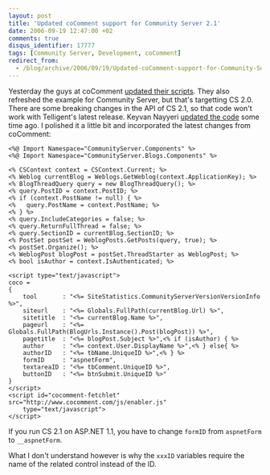 ```yaml
---
layout: post
title: 'Updated coComment support for Community Server 2.1'
date: 2006-09-19 12:47:00 +02
comments: true
disqus_identifier: 17777
tags: [Community Server, Development, coComment]
redirect_from:
  - /blog/archive/2006/09/19/Updated-coComment-support-for-Community-Server-2.1.aspx
---
```


Yesterday the guys at coComment [updated their scripts](http://www.cocomment.com/teamblog/?p=117). They also refreshed the example for Community Server, but that's targetting CS 2.0. There are some breaking changes in the API of CS 2.1, so that code won't work with Telligent's latest release. Keyvan Nayyeri [updated the code](http://nayyeri.net/archive/2006/07/21/Adding-CoComment-support-to-Community-Server-2.1.aspx) some time ago. I polished it a little bit and incorporated the latest changes from coComment:

``` aspx-cs        
<%@ Import Namespace="CommunityServer.Components" %>
<%@ Import Namespace="CommunityServer.Blogs.Components" %>

<% CSContext context = CSContext.Current; %>
<% Weblog currentBlog = Weblogs.GetWeblog(context.ApplicationKey); %>
<% BlogThreadQuery query = new BlogThreadQuery(); %>
<% query.PostID = context.PostID; %>
<% if (context.PostName != null) { %>
<%   query.PostName = context.PostName; %>
<% } %>
<% query.IncludeCategories = false; %>
<% query.ReturnFullThread = false; %>
<% query.SectionID = currentBlog.SectionID; %>
<% PostSet postSet = WeblogPosts.GetPosts(query, true); %>
<% postSet.Organize(); %>
<% WeblogPost blogPost = postSet.ThreadStarter as WeblogPost; %>
<% bool isAuthor = context.IsAuthenticated; %>

<script type="text/javascript">
coco =
{
    tool       : "<%= SiteStatistics.CommunityServerVersionVersionInfo %>",
    siteurl    : "<%= Globals.FullPath(currentBlog.Url) %>",
    sitetitle  : "<%= currentBlog.Name %>",
    pageurl    : "<%= Globals.FullPath(BlogUrls.Instance().Post(blogPost)) %>",
    pagetitle  : "<%= blogPost.Subject %>",<% if (isAuthor) { %>
    author     : "<%= context.User.DisplayName %>",<% } else{ %>
    authorID   : "<%= tbName.UniqueID %>",<% } %>
    formID     : "aspnetForm",
    textareaID : "<%= tbComment.UniqueID %>",
    buttonID   : "<%= btnSubmit.UniqueID %>"
}
</script>
<script id="cocomment-fetchlet" src="http://www.cocomment.com/js/enabler.js"
    type="text/javascript">
</script>
```        

If you run CS 2.1 on ASP.NET 1.1, you have to change `formID` from `aspnetForm` to `__aspnetForm`.

What I don't understand however is why the `xxxID` variables require the name of the related control instead of the ID.
